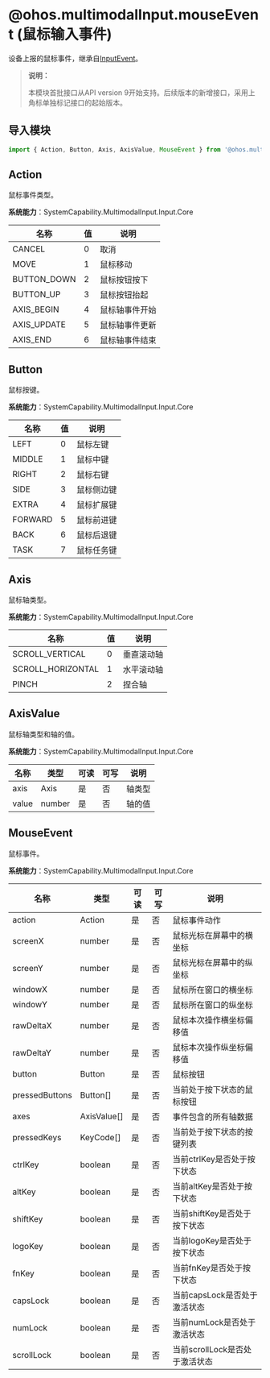 # @ohos.multimodalInput.mouseEvent (鼠标输入事件)

设备上报的鼠标事件，继承自[InputEvent](./js-apis-inputevent.md)。

>  **说明：**
>
> 本模块首批接口从API version 9开始支持。后续版本的新增接口，采用上角标单独标记接口的起始版本。

## 导入模块

```js
import { Action, Button, Axis, AxisValue, MouseEvent } from '@ohos.multimodalInput.mouseEvent';
```

## Action

鼠标事件类型。

**系统能力**：SystemCapability.MultimodalInput.Input.Core

| 名称        | 值 | 说明                 |
| ----------- | -------- | -------------------- |
| CANCEL      | 0   | 取消             |
| MOVE        | 1   | 鼠标移动             |
| BUTTON_DOWN | 2   | 鼠标按钮按下         |
| BUTTON_UP   | 3   | 鼠标按钮抬起         |
| AXIS_BEGIN  | 4   | 鼠标轴事件开始 |
| AXIS_UPDATE | 5   | 鼠标轴事件更新 |
| AXIS_END    | 6   | 鼠标轴事件结束 |


## Button

鼠标按键。

**系统能力**：SystemCapability.MultimodalInput.Input.Core

| 名称      | 值  | 说明    |
| ------- | ------| ----- |
| LEFT    | 0 | 鼠标左键  |
| MIDDLE  | 1 | 鼠标中键  |
| RIGHT   | 2 | 鼠标右键  |
| SIDE    | 3 | 鼠标侧边键 |
| EXTRA   | 4 | 鼠标扩展键 |
| FORWARD | 5 | 鼠标前进键 |
| BACK    | 6 | 鼠标后退键 |
| TASK    | 7 | 鼠标任务键 |

## Axis

鼠标轴类型。

**系统能力**：SystemCapability.MultimodalInput.Input.Core

| 名称                | 值     | 说明    |
| ----------------- | ------- | ----- |
| SCROLL_VERTICAL   | 0 | 垂直滚动轴 |
| SCROLL_HORIZONTAL | 1 | 水平滚动轴 |
| PINCH             | 2 | 捏合轴   |


## AxisValue

鼠标轴类型和轴的值。

**系统能力**：SystemCapability.MultimodalInput.Input.Core

| 名称    | 类型   | 可读   | 可写   | 说明   |
| ----- | ------ | ---- | ---- | ---- |
| axis  | Axis   | 是    | 否    | 轴类型  |
| value | number | 是    | 否    | 轴的值  |


## MouseEvent

鼠标事件。

**系统能力**：SystemCapability.MultimodalInput.Input.Core

| 名称             | 类型        | 可读   | 可写   | 说明                                       |
| -------------- | ----------- | ---- | ---- | ---------------------------------------- |
| action         | Action      | 是    | 否    | 鼠标事件动作                                   |
| screenX        | number      | 是    | 否    | 鼠标光标在屏幕中的横坐标                             |
| screenY        | number      | 是    | 否    | 鼠标光标在屏幕中的纵坐标                             |
| windowX        | number      | 是    | 否    | 鼠标所在窗口的横坐标                               |
| windowY        | number      | 是    | 否    | 鼠标所在窗口的纵坐标                               |
| rawDeltaX      | number      | 是    | 否    | 鼠标本次操作横坐标偏移值 |
| rawDeltaY      | number      | 是    | 否    | 鼠标本次操作纵坐标偏移值                          |
| button         | Button      | 是    | 否    | 鼠标按钮                               
| pressedButtons | Button[]    | 是    | 否    | 当前处于按下状态的鼠标按钮                              |
| axes           | AxisValue[] | 是    | 否    | 事件包含的所有轴数据                               |
| pressedKeys    | KeyCode[]   | 是    | 否    | 当前处于按下状态的按键列表                            |
| ctrlKey        | boolean     | 是    | 否    | 当前ctrlKey是否处于按下状态                        |
| altKey         | boolean     | 是    | 否    | 当前altKey是否处于按下状态                         |
| shiftKey       | boolean     | 是    | 否    | 当前shiftKey是否处于按下状态                       |
| logoKey        | boolean     | 是    | 否    | 当前logoKey是否处于按下状态                        |
| fnKey          | boolean     | 是    | 否    | 当前fnKey是否处于按下状态                          |
| capsLock       | boolean     | 是    | 否    | 当前capsLock是否处于激活状态                       |
| numLock        | boolean     | 是    | 否    | 当前numLock是否处于激活状态                        |
| scrollLock     | boolean     | 是    | 否    | 当前scrollLock是否处于激活状态                     |

